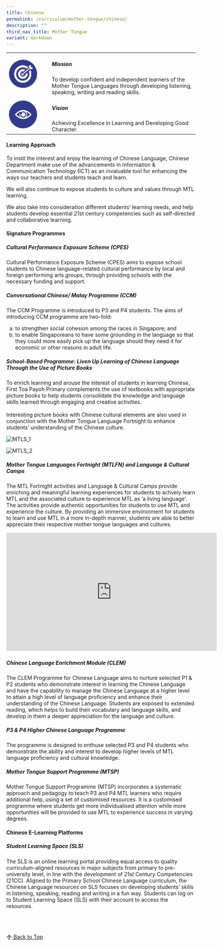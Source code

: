 ```yaml
---
title: Chinese
permalink: /curriculum/mother-tongue/chinese/
description: ""
third_nav_title: Mother Tongue
variant: markdown
---
```

<table>
	<tbody><tr>
		<td width="100px">
			<img style="height:75px; width:75px" src="/images/mission.jpg">
		</td>
		<td> 
			<h5><b>Mission</b></h5>
			To develop confident and independent learners of the Mother Tongue&nbsp;Languages through developing listening, speaking, writing and reading&nbsp;skills.
		</td>
	</tr>
	<tr>
     <td>
		   <img style="height:75px; width:75px" src="/images/vision.png">
     </td>
     <td> 
			 <h5><b>Vision</b></h5>
	     Achieving Excellence in Learning and Developing Good Character.
       </td>
	</tr>
</tbody></table>

<h4><b>Learning Approach</b></h4>

To instil the interest and enjoy the learning of Chinese Language, Chinese Department make use of the advancements in Information &amp; Communication Technology (ICT) as an invaluable tool for enhancing the ways our teachers and students teach and learn.

We will also continue to expose students to culture and values through MTL learning.

We also take into consideration different students’ learning needs, and help students develop essential 21st century competencies such as self-directed and collaborative learning.

<h4><b>Signature Programmes</b></h4>

<h5><b>Cultural Performance Exposure Scheme (CPES)</b></h5>

Cultural Performance Exposure Scheme (CPES) aims to expose school students to Chinese language-related cultural performance by local and foreign performing arts groups, through providing schools with the necessary funding and support.

<h5><b>Conversational Chinese/ Malay Programme (CCM)</b></h5>

The CCM Programme is introduced to P3 and P4 students. The aims of introducing CCM programme are two-fold:<br>
<ol>
	<li style="list-style-type:lower-alpha">to strengthen social cohesion among the races in Singapore; and
		</li><li style="list-style-type:lower-alpha">to enable Singaporeans to have some grounding in the language so that they could more easily  pick up the language should they need it for economic or other reasons in adult life. </li>
</ol>

<h5><b>School-Based Programme: Liven Up Learning of Chinese Language Through the Use of Picture Books</b></h5>

To enrich learning and arouse the interest of students in learning Chinese, First Toa Payoh Primary complements the use of textbooks with appropriate picture books to help students consolidate the knowledge and language skills learned through engaging and creative activities.<br><br>
Interesting picture books with Chinese cultural elements are also used in conjunction with the Mother Tongue Language Fortnight to enhance students’ understanding of the Chinese culture.

![MTLS_1](/images/Curriculum/Mother%20Tongue/Chinese/mtls_ftpps_page_1_resize.jpg)

![MTLS_2](/images/Curriculum/Mother%20Tongue/Chinese/mtls_ftpps_page_2_resize.jpg)

<h5><b>Mother Tongue Languages Fortnight (MTLFN) and Language &amp; Cultural Camps</b></h5>

The MTL Fortnight activities and Language &amp; Cultural Camps provide enriching and meaningful learning experiences for students to actively learn MTL and the associated culture to experience MTL as ‘a living language’. The activities provide authentic opportunities for students to use MTL and experience the culture. By providing an immersive environment for students to learn and use MTL in a more in-depth manner, students are able to better appreciate their respective mother tongue languages and cultures.

<iframe allowfullscreen="" allow="accelerometer; autoplay; clipboard-write; encrypted-media; gyroscope; picture-in-picture; web-share" frameborder="0" title="YouTube video player" src="https://www.youtube.com/embed/BSqFoIp7F_k?si=Di-8DPcAiaQ7T3Ak" height="315" width="560"></iframe>

<h5><b>Chinese Language Enrichment Module (CLEM)</b></h5>

The CLEM Programme for Chinese Language aims to nurture selected P1 &amp; P2 students who demonstrate interest in learning the Chinese Language and have the capability to manage the Chinese Language at a higher level to attain a high level of language proficiency and enhance their understanding of the Chinese Language. Students are exposed to extended reading, which helps to build their vocabulary and language skills, and develop in them a deeper appreciation for the language and culture.

<h5><b>P3 &amp; P4 Higher Chinese Language Programme</b></h5>

The programme is designed to enthuse selected P3 and P4 students who demonstrate the ability and interest to develop higher levels of MTL language proficiency and cultural knowledge.

<h5><b>Mother Tongue Support Programme (MTSP)</b></h5>

Mother Tongue Support Programme (MTSP) incorporates a systematic approach and pedagogy to teach P3 and P4 MTL learners who require additional help, using a set of customised resources. It is a customised programme where students get more individualised attention while more opportunities will be provided to use MTL to experience success in varying degrees.

<h4><b>Chinese E-Learning Platforms</b></h4>

<h5><b>Student Learning Space (SLS)</b></h5>

The SLS is an online learning portal providing equal access to quality curriculum-aligned resources in major subjects from primary to pre-university level, in line with the development of 21st Century Competencies (21CC). Aligned to the Primary School Chinese Language curriculum, the Chinese Language resources on SLS focuses on developing students’ skills in listening, speaking, reading and writing in a fun way. Students can log on to Student Learning Space (SLS) with their account to access the resources.

<br><br><br>
<a href="/curriculum/mother-tongue/chinese#lo_main">
		 <img align="center" style="width:3%" src="/images/arrow-up.png"> Back to Top 
</a>
